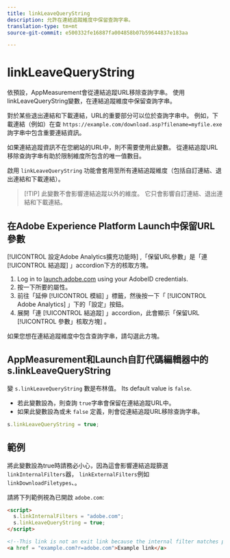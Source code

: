 ```yaml
---
title: linkLeaveQueryString
description: 允許在連結追蹤維度中保留查詢字串。
translation-type: tm+mt
source-git-commit: e500332fe16887fa004858b07b59644837e183aa

---
```



# linkLeaveQueryString

依預設，AppMeasurement會從連結追蹤URL移除查詢字串。 使用linkLeaveQueryString變數，在連結追蹤維度中保留查詢字串。

對於某些退出連結和下載連結，URL的重要部分可以位於查詢字串中。 例如，下載連結（例如）在查 `https://example.com/download.asp?filename=myfile.exe` 詢字串中包含重要連結資訊。

如果連結追蹤資訊不在您網站的URL中，則不需要使用此變數。 從連結追蹤URL移除查詢字串有助於限制維度所包含的唯一值數目。

啟用 `linkLeaveQueryString` 功能會套用至所有連結追蹤維度（包括自訂連結、退出連結和下載連結）。

> [!TIP] 此變數不會影響連結追蹤以外的維度。 它只會影響自訂連結、退出連結和下載連結。

## 在Adobe Experience Platform Launch中保留URL參數

[!UICONTROL 設定Adobe Analytics擴充功能時] ,「保留URL參數」是「連 [!UICONTROL 結追蹤] 」accordion下方的核取方塊。

1. Log in to [launch.adobe.com](https://launch.adobe.com) using your AdobeID credentials.
2. 按一下所要的屬性。
3. 前往「延伸 [!UICONTROL 模組] 」標籤，然後按一下「 [!UICONTROL Adobe Analytics] 」下的「設定」按鈕。
4. 展開「連 [!UICONTROL 結追蹤] 」accordion，此會顯示「保留URL [!UICONTROL 參數」核取方塊] 。

如果您想在連結追蹤維度中包含查詢字串，請勾選此方塊。

## AppMeasurement和Launch自訂代碼編輯器中的s.linkLeaveQueryString

變 `s.linkLeaveQueryString` 數是布林值。 Its default value is `false`.

* 若此變數設為，則查詢 `true`字串會保留在連結追蹤URL中。
* 如果此變數設為或未 `false` 定義，則會從連結追蹤URL移除查詢字串。

```js
s.linkLeaveQueryString = true;
```

## 範例

將此變數設為true時請務必小心，因為這會影響連結追蹤篩選 `linkInternalFilters`器， `linkExternalFilters`例如 `linkDownloadFiletypes`、。

請將下列範例視為已開啟 `adobe.com`:

```html
<script>
  s.linkInternalFilters = "adobe.com";
  s.linkLeaveQueryString = true;
</script>

<!--This link is not an exit link because the internal filter matches part of the query string -->
<a href = "example.com?r=adobe.com">Example link</a>
```

